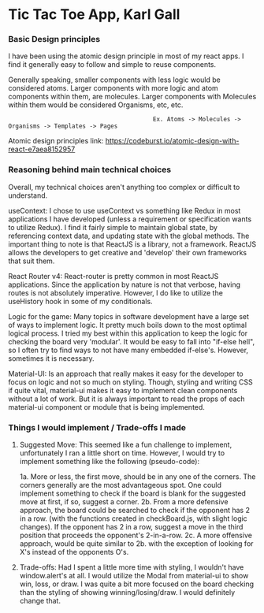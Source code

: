 # Tic Tac Toe App, Karl Gall

### Basic Design principles

I have been using the atomic design principle in most of my react apps. I find it generally easy to follow and simple to reuse components.

Generally speaking, smaller components with less logic would be considered atoms. Larger components with more logic and atom components within them, are molecules. Larger components with Molecules within them would be considered Organisms, etc, etc.

                                             Ex. Atoms -> Molecules -> Organisms -> Templates -> Pages

Atomic design principles link: https://codeburst.io/atomic-design-with-react-e7aea8152957

### Reasoning behind main technical choices

Overall, my technical choices aren't anything too complex or difficult to understand.

useContext: I chose to use useContext vs something like Redux in most applications I have developed (unless a requirement or specification wants to utilize Redux). I find it fairly simple to maintain global state, by referencing context data, and updating state with the global methods. The important thing to note is that ReactJS is a library, not a framework. ReactJS allows the developers to get creative and 'develop' their own frameworks that suit them.

React Router v4: React-router is pretty common in most ReactJS applications. Since the application by nature is not that verbose, having routes is not absolutely imperative. However, I do like to utilize the useHistory hook in some of my conditionals.

Logic for the game: Many topics in software development have a large set of ways to implement logic. It pretty much boils down to the most optimal logical process. I tried my best within this application to keep the logic for checking the board very 'modular'. It would be easy to fall into "if-else hell", so I often try to find ways to not have many embedded if-else's. However, sometimes it is necessary.

Material-UI: Is an approach that really makes it easy for the developer to focus on logic and not so much on styling. Though, styling and writing CSS if quite vital, material-ui makes it easy to implement clean components without a lot of work. But it is always important to read the props of each material-ui component or module that is being implemented.

### Things I would implement / Trade-offs I made

1. Suggested Move: This seemed like a fun challenge to implement, unfortunately I ran a little short on time. However, I would try to implement something like the following (pseudo-code):

   1a. More or less, the first move, should be in any one of the corners. The corners generally are the most advantageous spot. One could implement something to check if the board is blank for the suggested move at first, if so, suggest a corner.
   2b. From a more defensive approach, the board could be searched to check if the opponent has 2 in a row. (with the functions created in checkBoard.js, with slight logic changes). If the opponent has 2 in a row, suggest a move in the third position that proceeds the opponent's 2-in-a-row.
   2c. A more offensive approach, would be quite similar to 2b. with the exception of looking for X's instead of the opponents O's.

2. Trade-offs: Had I spent a little more time with styling, I wouldn't have window.alert's at all. I would utilize the Modal from material-ui to show win, loss, or draw. I was quite a bit more focused on the board checking than the styling of showing winning/losing/draw. I would definitely change that.
